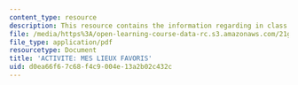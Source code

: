```yaml
---
content_type: resource
description: This resource contains the information regarding in class activities.
file: /media/https%3A/open-learning-course-data-rc.s3.amazonaws.com/21g-301-french-i-fall-2004/d0ea66f67c68f4c9004e13a2b02c432c_MIT21G_301F04_ch6_ex1.pdf
file_type: application/pdf
resourcetype: Document
title: 'ACTIVITE: MES LIEUX FAVORIS'
uid: d0ea66f6-7c68-f4c9-004e-13a2b02c432c
---
```

